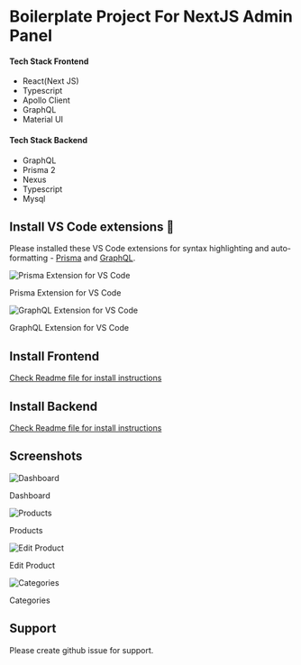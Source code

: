 # Boilerplate Project For NextJS Admin Panel

#### Tech Stack Frontend
* React(Next JS)
* Typescript
* Apollo Client
* GraphQL
* Material UI

#### Tech Stack Backend
* GraphQL
* Prisma 2
* Nexus
* Typescript
* Mysql

## Install VS Code extensions 🚀

Please installed these VS Code extensions for syntax highlighting and auto-formatting - [Prisma](https://marketplace.visualstudio.com/items?itemName=Prisma.prisma) and [GraphQL](https://marketplace.visualstudio.com/items?itemName=Prisma.vscode-graphql).

![Prisma Extension for VS Code](https://i.imgur.com/IuyHd6e.png)<figcaption>Prisma Extension for VS Code</figcaption>

![GraphQL Extension for VS Code](https://i.imgur.com/Lbsk1TY.png)<figcaption>GraphQL Extension for VS Code</figcaption>

## Install Frontend
[Check Readme file for install instructions](https://github.com/dvikas/next-graphql-admin/tree/main/web-app)

## Install Backend
[Check Readme file for install instructions](https://github.com/dvikas/next-graphql-admin/tree/main/api)

## Screenshots
![Dashboard](https://i.imgur.com/rZs1OEo.png)<figcaption>Dashboard</figcaption>

![Products](https://i.imgur.com/MEBPjdL.png)<figcaption>Products</figcaption>

![Edit Product](https://i.imgur.com/1tqhaLP.png)<figcaption>Edit Product</figcaption>

![Categories](https://i.imgur.com/JWuO2Zt.png)<figcaption>Categories</figcaption>

## Support
Please create github issue for support.
